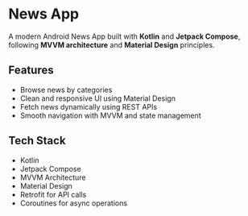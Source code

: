 # News App

A modern Android News App built with **Kotlin** and **Jetpack Compose**, following **MVVM architecture** and **Material Design** principles.

## Features
- Browse news by categories
- Clean and responsive UI using Material Design
- Fetch news dynamically using REST APIs
- Smooth navigation with MVVM and state management

## Tech Stack
- Kotlin
- Jetpack Compose
- MVVM Architecture
- Material Design
- Retrofit for API calls
- Coroutines for async operations

